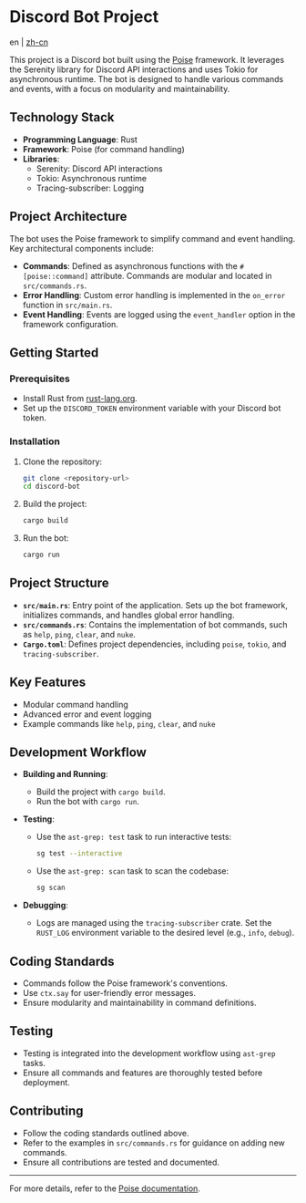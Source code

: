 # Discord Bot Project

en | [zh-cn](README.zh-cn.md)

This project is a Discord bot built using the [Poise](https://docs.rs/poise/latest/poise/) framework. It leverages the Serenity library for Discord API interactions and uses Tokio for asynchronous runtime. The bot is designed to handle various commands and events, with a focus on modularity and maintainability.

## Technology Stack

- **Programming Language**: Rust
- **Framework**: Poise (for command handling)
- **Libraries**:
  - Serenity: Discord API interactions
  - Tokio: Asynchronous runtime
  - Tracing-subscriber: Logging

## Project Architecture

The bot uses the Poise framework to simplify command and event handling. Key architectural components include:

- **Commands**: Defined as asynchronous functions with the `#[poise::command]` attribute. Commands are modular and located in `src/commands.rs`.
- **Error Handling**: Custom error handling is implemented in the `on_error` function in `src/main.rs`.
- **Event Handling**: Events are logged using the `event_handler` option in the framework configuration.

## Getting Started

### Prerequisites

- Install Rust from [rust-lang.org](https://www.rust-lang.org/).
- Set up the `DISCORD_TOKEN` environment variable with your Discord bot token.

### Installation

1. Clone the repository:

   ```bash
   git clone <repository-url>
   cd discord-bot
   ```

2. Build the project:

   ```bash
   cargo build
   ```

3. Run the bot:

   ```bash
   cargo run
   ```

## Project Structure

- **`src/main.rs`**: Entry point of the application. Sets up the bot framework, initializes commands, and handles global error handling.
- **`src/commands.rs`**: Contains the implementation of bot commands, such as `help`, `ping`, `clear`, and `nuke`.
- **`Cargo.toml`**: Defines project dependencies, including `poise`, `tokio`, and `tracing-subscriber`.

## Key Features

- Modular command handling
- Advanced error and event logging
- Example commands like `help`, `ping`, `clear`, and `nuke`

## Development Workflow

- **Building and Running**:
  - Build the project with `cargo build`.
  - Run the bot with `cargo run`.
- **Testing**:

  - Use the `ast-grep: test` task to run interactive tests:

    ```bash
    sg test --interactive
    ```

  - Use the `ast-grep: scan` task to scan the codebase:

    ```bash
    sg scan
    ```

- **Debugging**:
  - Logs are managed using the `tracing-subscriber` crate. Set the `RUST_LOG` environment variable to the desired level (e.g., `info`, `debug`).

## Coding Standards

- Commands follow the Poise framework's conventions.
- Use `ctx.say` for user-friendly error messages.
- Ensure modularity and maintainability in command definitions.

## Testing

- Testing is integrated into the development workflow using `ast-grep` tasks.
- Ensure all commands and features are thoroughly tested before deployment.

## Contributing

- Follow the coding standards outlined above.
- Refer to the examples in `src/commands.rs` for guidance on adding new commands.
- Ensure all contributions are tested and documented.

---

For more details, refer to the [Poise documentation](https://docs.rs/poise/latest/poise/).
